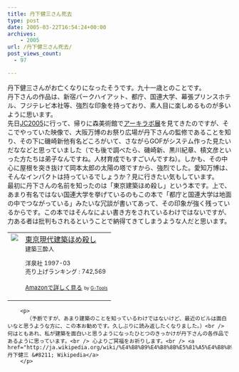 ```yaml
---
title: 丹下健三さん死去
type: post
date: 2005-03-22T16:54:24+00:00
archives:
    - 2005
url: /丹下健三さん死去/
post_views_count:
  - 97

---
```

丹下健三さんがお亡くなりになったそうです。九十一歳とのことです。  
丹下さんの作品は、新宿パークハイアット、都庁、国連大学、幕張プリンスホテル、フジテレビ本社等、強烈な印象を持っており、素人目に楽しめるものが多いように思います。  
先日[JC2005][1]に行って、帰りに森美術館で[アーキラボ展][2]を見てきたのですが、そこでやっていた映像で、大阪万博のお祭り広場が丹下さんの監修であることを知り、その下に磯崎新他有名どころがいて、さながらGOFがシステム作った見たいだななどと思っていました（でも後で調べたら、磯崎新、黒川紀章、槙文彦といった方たちは弟子なんですね。人材育成でもすごいんですね）。しかも、その中心に屋根を突き抜けて岡本太郎の太陽の塔ですから、強烈でした。愛知万博は、そんなインパクトは持っているでしょうか？見に行きたい気もしています。  
最初に丹下さんの名前を知ったのは「東京建築ほめ殺し」という本です。上で、あまり有名ではない国連大学を挙げているのもこの本で「都庁と国連大学は地面の中でつながっている」みたいな冗談が書いてあって、その印象が強く残っているからです。この本ではそんなによい書き方をされているわけではないですが、力ある者は批判もされるということで納得てきてしまうような人だと思います。

<table  border="0" cellpadding="5">
  <tr>
    <td valign="top">
      <a href="http://www.amazon.co.jp/exec/obidos/ASIN/4896912543/konnokiyotaka-22/ref=nosim/" target="_blank"><img src="https://i1.wp.com/images.amazon.com/images/P/4896912543.09._SCMZZZZZZZ_.jpg" border="0" data-recalc-dims="1" /></a>
    </td>
    <td valign="top">
      <a href="http://www.amazon.co.jp/exec/obidos/ASIN/4896912543/konnokiyotaka-22/ref=nosim/" target="_blank">東京現代建築ほめ殺し</a><br /><font size="-1">建築三酔人</p>
      <p>
        洋泉社 1997-03<br />売り上げランキング : 742,569
      </p>
      <p>
        <a href="http://www.amazon.co.jp/exec/obidos/ASIN/4896912543/konnokiyotaka-22/ref=nosim/" target="_blank">Amazonで詳しく見る</a></font> <font size="-2">by <a href="http://www.goodpic.com/mt/aws/">G-Tools</a></font></td> </tr> </table> 
        
        <p>
          （予断ですが、あまり建築のことを知っているわけではないけど、最近のビルは面白いなと思うような方に、この本お勧めです。久しぶりに読み返したくなりました。）<br /> 何はともあれ、私が建築を面白いと思うようになったひとつのきっかけが丹下さんの各作品であるように思っています。<br /> 心よりご冥福をお祈りします。<br /> <a href="http://ja.wikipedia.org/wiki/%E4%B8%B9%E4%B8%8B%E5%81%A5%E4%B8%89">丹下健三 &#8211; Wikipedia</a>
        </p>

 [1]: http://jp.sun.com/jc2005/
 [2]: http://www.mori.art.museum/contents/archilab/